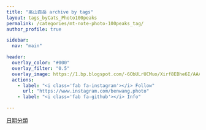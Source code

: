 ```yaml
---
title: "高山百岳 archive by tags"
layout: tags_byCats_Photo100peaks
permalink: /categories/mt-note-photo-100peaks_tag/
author_profile: true

sidebar:
  nav: "main"

header:
  overlay_color: "#000"
  overlay_filter: "0.5"
  overlay_image: https://1.bp.blogspot.com/-6ObULrUCMuo/Xirf8EBhe6I/AAAAAAAA8Ig/9h-_sjEHJRsNPuLP_3Ltxgsf9Rhtf7lqACKgBGAsYHg/s1600/_MG_3538.JPG
  actions:
    - label: "<i class='fab fa-instagram'></i> Follow"
      url: "https://www.instagram.com/benwang.photo"
    - label: "<i class='fab fa-github'></i> Info"

---
```


<a href="/categories/mt-note-photo-100peaks_date/" class="btn btn--primary">日期分類</a>